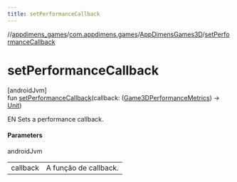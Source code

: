 ```yaml
---
title: setPerformanceCallback
---
```

//[appdimens_games](../../../index.html)/[com.appdimens.games](../index.html)/[AppDimensGames3D](index.html)/[setPerformanceCallback](set-performance-callback.html)



# setPerformanceCallback



[androidJvm]\
fun [setPerformanceCallback](set-performance-callback.html)(callback: ([Game3DPerformanceMetrics](../-game3-d-performance-metrics/index.html)) -&gt; [Unit](https://kotlinlang.org/api/core/kotlin-stdlib/kotlin/-unit/index.html))



EN Sets a performance callback.



#### Parameters


androidJvm

| | |
|---|---|
| callback | A função de callback. |



